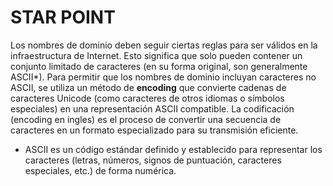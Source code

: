 # STAR POINT

Los nombres de dominio deben seguir ciertas reglas para ser válidos en la infraestructura de Internet. Esto significa que solo pueden contener un conjunto limitado de caracteres (en su forma original, son generalmente ASCII*).
Para permitir que los nombres de dominio incluyan caracteres no ASCII, se utiliza un método de **encoding** que convierte cadenas de caracteres Unicode (como caracteres de otros idiomas o símbolos especiales) en una representación ASCII compatible.
La codificación (encoding en ingles) es el proceso de convertir una secuencia de caracteres en un formato especializado para su transmisión  eficiente.



* ASCII es un código estándar definido y establecido para representar los caracteres (letras, números, signos de puntuación, caracteres especiales, etc.) de forma numérica.
